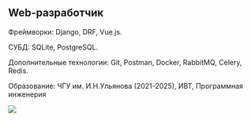 ## Web-разработчик

Фреймворки: Django, DRF, Vue.js.

СУБД: SQLite, PostgreSQL.

Дополнительные технологии: Git, Postman, Docker, RabbitMQ, Celery, Redis.

Образование: ЧГУ им. И.Н.Ульянова (2021-2025), ИВТ, Программная инженерия 

![](http://github-profile-summary-cards.vercel.app/api/cards/profile-details?username=hackkod&theme=ayu_mirage)

